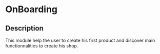 # OnBoarding

## Description

This module help the user to create his first product and discover main functionnalities to create his shop.

